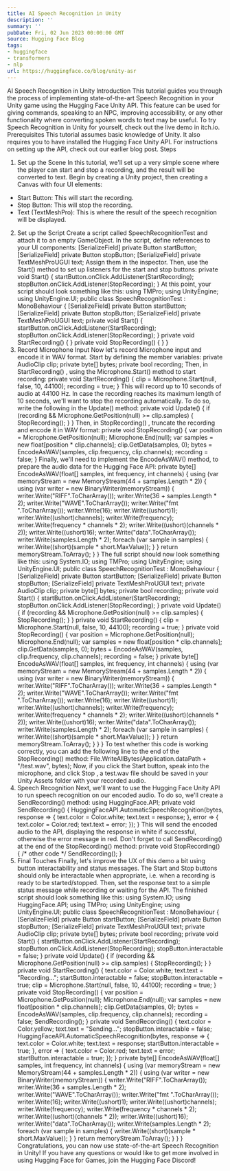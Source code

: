 ```yaml
---
title: AI Speech Recognition in Unity
description: ''
summary: ''
pubDate: Fri, 02 Jun 2023 00:00:00 GMT
source: Hugging Face Blog
tags:
- huggingface
- transformers
- nlp
url: https://huggingface.co/blog/unity-asr
---
```


AI Speech Recognition in Unity
Introduction
This tutorial guides you through the process of implementing state-of-the-art Speech Recognition in your Unity game using the Hugging Face Unity API. This feature can be used for giving commands, speaking to an NPC, improving accessibility, or any other functionality where converting spoken words to text may be useful.
To try Speech Recognition in Unity for yourself, check out the live demo in itch.io.
Prerequisites
This tutorial assumes basic knowledge of Unity. It also requires you to have installed the Hugging Face Unity API. For instructions on setting up the API, check out our earlier blog post.
Steps
1. Set up the Scene
In this tutorial, we'll set up a very simple scene where the player can start and stop a recording, and the result will be converted to text.
Begin by creating a Unity project, then creating a Canvas with four UI elements:
- Start Button: This will start the recording.
- Stop Button: This will stop the recording.
- Text (TextMeshPro): This is where the result of the speech recognition will be displayed.
2. Set up the Script
Create a script called SpeechRecognitionTest
and attach it to an empty GameObject.
In the script, define references to your UI components:
[SerializeField] private Button startButton;
[SerializeField] private Button stopButton;
[SerializeField] private TextMeshProUGUI text;
Assign them in the inspector.
Then, use the Start()
method to set up listeners for the start and stop buttons:
private void Start() {
startButton.onClick.AddListener(StartRecording);
stopButton.onClick.AddListener(StopRecording);
}
At this point, your script should look something like this:
using TMPro;
using UnityEngine;
using UnityEngine.UI;
public class SpeechRecognitionTest : MonoBehaviour {
[SerializeField] private Button startButton;
[SerializeField] private Button stopButton;
[SerializeField] private TextMeshProUGUI text;
private void Start() {
startButton.onClick.AddListener(StartRecording);
stopButton.onClick.AddListener(StopRecording);
}
private void StartRecording() {
}
private void StopRecording() {
}
}
3. Record Microphone Input
Now let's record Microphone input and encode it in WAV format. Start by defining the member variables:
private AudioClip clip;
private byte[] bytes;
private bool recording;
Then, in StartRecording()
, using the Microphone.Start()
method to start recording:
private void StartRecording() {
clip = Microphone.Start(null, false, 10, 44100);
recording = true;
}
This will record up to 10 seconds of audio at 44100 Hz.
In case the recording reaches its maximum length of 10 seconds, we'll want to stop the recording automatically. To do so, write the following in the Update()
method:
private void Update() {
if (recording && Microphone.GetPosition(null) >= clip.samples) {
StopRecording();
}
}
Then, in StopRecording()
, truncate the recording and encode it in WAV format:
private void StopRecording() {
var position = Microphone.GetPosition(null);
Microphone.End(null);
var samples = new float[position * clip.channels];
clip.GetData(samples, 0);
bytes = EncodeAsWAV(samples, clip.frequency, clip.channels);
recording = false;
}
Finally, we'll need to implement the EncodeAsWAV()
method, to prepare the audio data for the Hugging Face API:
private byte[] EncodeAsWAV(float[] samples, int frequency, int channels) {
using (var memoryStream = new MemoryStream(44 + samples.Length * 2)) {
using (var writer = new BinaryWriter(memoryStream)) {
writer.Write("RIFF".ToCharArray());
writer.Write(36 + samples.Length * 2);
writer.Write("WAVE".ToCharArray());
writer.Write("fmt ".ToCharArray());
writer.Write(16);
writer.Write((ushort)1);
writer.Write((ushort)channels);
writer.Write(frequency);
writer.Write(frequency * channels * 2);
writer.Write((ushort)(channels * 2));
writer.Write((ushort)16);
writer.Write("data".ToCharArray());
writer.Write(samples.Length * 2);
foreach (var sample in samples) {
writer.Write((short)(sample * short.MaxValue));
}
}
return memoryStream.ToArray();
}
}
The full script should now look something like this:
using System.IO;
using TMPro;
using UnityEngine;
using UnityEngine.UI;
public class SpeechRecognitionTest : MonoBehaviour {
[SerializeField] private Button startButton;
[SerializeField] private Button stopButton;
[SerializeField] private TextMeshProUGUI text;
private AudioClip clip;
private byte[] bytes;
private bool recording;
private void Start() {
startButton.onClick.AddListener(StartRecording);
stopButton.onClick.AddListener(StopRecording);
}
private void Update() {
if (recording && Microphone.GetPosition(null) >= clip.samples) {
StopRecording();
}
}
private void StartRecording() {
clip = Microphone.Start(null, false, 10, 44100);
recording = true;
}
private void StopRecording() {
var position = Microphone.GetPosition(null);
Microphone.End(null);
var samples = new float[position * clip.channels];
clip.GetData(samples, 0);
bytes = EncodeAsWAV(samples, clip.frequency, clip.channels);
recording = false;
}
private byte[] EncodeAsWAV(float[] samples, int frequency, int channels) {
using (var memoryStream = new MemoryStream(44 + samples.Length * 2)) {
using (var writer = new BinaryWriter(memoryStream)) {
writer.Write("RIFF".ToCharArray());
writer.Write(36 + samples.Length * 2);
writer.Write("WAVE".ToCharArray());
writer.Write("fmt ".ToCharArray());
writer.Write(16);
writer.Write((ushort)1);
writer.Write((ushort)channels);
writer.Write(frequency);
writer.Write(frequency * channels * 2);
writer.Write((ushort)(channels * 2));
writer.Write((ushort)16);
writer.Write("data".ToCharArray());
writer.Write(samples.Length * 2);
foreach (var sample in samples) {
writer.Write((short)(sample * short.MaxValue));
}
}
return memoryStream.ToArray();
}
}
}
To test whether this code is working correctly, you can add the following line to the end of the StopRecording()
method:
File.WriteAllBytes(Application.dataPath + "/test.wav", bytes);
Now, if you click the Start
button, speak into the microphone, and click Stop
, a test.wav
file should be saved in your Unity Assets folder with your recorded audio.
4. Speech Recognition
Next, we'll want to use the Hugging Face Unity API to run speech recognition on our encoded audio. To do so, we'll create a SendRecording()
method:
using HuggingFace.API;
private void SendRecording() {
HuggingFaceAPI.AutomaticSpeechRecognition(bytes, response => {
text.color = Color.white;
text.text = response;
}, error => {
text.color = Color.red;
text.text = error;
});
}
This will send the encoded audio to the API, displaying the response in white if successful, otherwise the error message in red.
Don't forget to call SendRecording()
at the end of the StopRecording()
method:
private void StopRecording() {
/* other code */
SendRecording();
}
5. Final Touches
Finally, let's improve the UX of this demo a bit using button interactability and status messages.
The Start and Stop buttons should only be interactable when appropriate, i.e. when a recording is ready to be started/stopped.
Then, set the response text to a simple status message while recording or waiting for the API.
The finished script should look something like this:
using System.IO;
using HuggingFace.API;
using TMPro;
using UnityEngine;
using UnityEngine.UI;
public class SpeechRecognitionTest : MonoBehaviour {
[SerializeField] private Button startButton;
[SerializeField] private Button stopButton;
[SerializeField] private TextMeshProUGUI text;
private AudioClip clip;
private byte[] bytes;
private bool recording;
private void Start() {
startButton.onClick.AddListener(StartRecording);
stopButton.onClick.AddListener(StopRecording);
stopButton.interactable = false;
}
private void Update() {
if (recording && Microphone.GetPosition(null) >= clip.samples) {
StopRecording();
}
}
private void StartRecording() {
text.color = Color.white;
text.text = "Recording...";
startButton.interactable = false;
stopButton.interactable = true;
clip = Microphone.Start(null, false, 10, 44100);
recording = true;
}
private void StopRecording() {
var position = Microphone.GetPosition(null);
Microphone.End(null);
var samples = new float[position * clip.channels];
clip.GetData(samples, 0);
bytes = EncodeAsWAV(samples, clip.frequency, clip.channels);
recording = false;
SendRecording();
}
private void SendRecording() {
text.color = Color.yellow;
text.text = "Sending...";
stopButton.interactable = false;
HuggingFaceAPI.AutomaticSpeechRecognition(bytes, response => {
text.color = Color.white;
text.text = response;
startButton.interactable = true;
}, error => {
text.color = Color.red;
text.text = error;
startButton.interactable = true;
});
}
private byte[] EncodeAsWAV(float[] samples, int frequency, int channels) {
using (var memoryStream = new MemoryStream(44 + samples.Length * 2)) {
using (var writer = new BinaryWriter(memoryStream)) {
writer.Write("RIFF".ToCharArray());
writer.Write(36 + samples.Length * 2);
writer.Write("WAVE".ToCharArray());
writer.Write("fmt ".ToCharArray());
writer.Write(16);
writer.Write((ushort)1);
writer.Write((ushort)channels);
writer.Write(frequency);
writer.Write(frequency * channels * 2);
writer.Write((ushort)(channels * 2));
writer.Write((ushort)16);
writer.Write("data".ToCharArray());
writer.Write(samples.Length * 2);
foreach (var sample in samples) {
writer.Write((short)(sample * short.MaxValue));
}
}
return memoryStream.ToArray();
}
}
}
Congratulations, you can now use state-of-the-art Speech Recognition in Unity!
If you have any questions or would like to get more involved in using Hugging Face for Games, join the Hugging Face Discord!